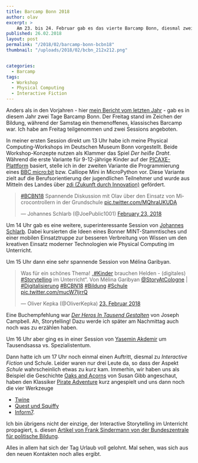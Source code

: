 ```yaml
---
title: Barcamp Bonn 2018
author: olav
excerpt: >
    Am 23. bis 24. Februar gab es das vierte Barcamp Bonn, diesmal zweitägig und auf neutralem Boden in Sankt Augustin. Ich war am Freitag mit zwei Sessions dabei.
published: 26.02.2018
layout: post
permalink: "/2018/02/barcamp-bonn-bcbn18"
thumbnail: "/uploads/2018/02/bcbn_212x212.png"


categories:
  - Barcamp
tags:
  - Workshop
  - Physical Computing
  - Interactive Fiction
---
```

Anders als in den Vorjahren - hier [mein Bericht vom letzten Jahr](https://blog.knowfox.com/2017-03-12-knowfox-auf-dem-bonner-barcamp-2017/) - gab es in diesem Jahr zwei Tage Barcamp Bonn. Der Freitag stand im Zeichen der Bildung, während der Samstag ein themenoffenes, klassisches Barcamp war. Ich habe am Freitag teilgenommen und zwei Sessions angeboten.

In meiner ersten Session direkt um 13 Uhr habe ich meine Physical Computing-Workshops im Deutschen Museum Bonn vorgestellt. Beide Workshop-Konzepte nutzen als Klammer das Spiel _Der heiße Draht_. Während die erste Variante für 9-12-jährige Kinder auf der [PICAXE-Plattform](https://wissen.tinkerthon.de/platform:picaxe) basiert, stelle ich in der zweiten Variante die Programmierung eines [BBC micro:bit](https://wissen.tinkerthon.de/platform:bbc_microbit) bzw. Calliope Mini in MicroPython vor. Diese Variante zielt auf die Berufsorientierung der jugendlichen Teilnehmer und wurde aus Mitteln des Landes über [zdi (Zukunft durch Innovation)](http://www.zdi-portal.de/) gefördert.

<blockquote class="twitter-tweet" data-lang="en"><p lang="de" dir="ltr"><a href="https://twitter.com/hashtag/BCBN18?src=hash&amp;ref_src=twsrc%5Etfw">#BCBN18</a> Spannende Diskussion mit Olav über den Einsatz von Microcontrollern in der Grundschule <a href="https://t.co/MQhraUKUDA">pic.twitter.com/MQhraUKUDA</a></p>&mdash; Johannes Schlarb (@JoePublic1001) <a href="https://twitter.com/JoePublic1001/status/967010284731854848?ref_src=twsrc%5Etfw">February 23, 2018</a></blockquote>
<script async src="https://platform.twitter.com/widgets.js" charset="utf-8"></script>

Um 14 Uhr gab es eine weitere, superinteressante Session von [Johannes Schlarb](https://twitter.com/JoePublic1001). Dabei kursierten die Ideen eines Bonner MINT-Stammtisches und einer mobilen Einsatztruppe zur besseren Verbreitung von Wissen um den kreativen Einsatz moderner Technologien wie Physical Computing im Unterricht.

Um 15 Uhr dann eine sehr spannende Session von Mélina Garibyan.

<blockquote class="twitter-tweet" data-lang="de"><p lang="de" dir="ltr">Was für ein schönes Thema! „<a href="https://twitter.com/hashtag/Kinder?src=hash&amp;ref_src=twsrc%5Etfw">#Kinder</a> brauchen Helden - (digitales) <a href="https://twitter.com/hashtag/Storytelling?src=hash&amp;ref_src=twsrc%5Etfw">#Storytelling</a> im Unterricht“. Von Mélina Garibyan <a href="https://twitter.com/StoryAtCologne?ref_src=twsrc%5Etfw">@StoryAtCologne</a> | <a href="https://twitter.com/hashtag/Digitalisierung?src=hash&amp;ref_src=twsrc%5Etfw">#Digitalisierung</a> <a href="https://twitter.com/hashtag/BCBN18?src=hash&amp;ref_src=twsrc%5Etfw">#BCBN18</a> <a href="https://twitter.com/hashtag/Bildung?src=hash&amp;ref_src=twsrc%5Etfw">#Bildung</a> <a href="https://twitter.com/hashtag/Schule?src=hash&amp;ref_src=twsrc%5Etfw">#Schule</a> <a href="https://t.co/mucW7IjrrQ">pic.twitter.com/mucW7IjrrQ</a></p>&mdash; Oliver Kepka (@OliverKepka) <a href="https://twitter.com/OliverKepka/status/967038328318160897?ref_src=twsrc%5Etfw">23. Februar 2018</a></blockquote>
<script async src="https://platform.twitter.com/widgets.js" charset="utf-8"></script>

Eine Buchempfehlung war [*Der Heros In Tausend Gestalten*](https://www.goodreads.com/book/show/1673026.Der_Heros_In_Tausend_Gestalten?from_search=true) von Joseph Campbell. Ah, Storytelling! Dazu werde ich später am Nachmittag auch noch was zu erzählen haben.

Um 16 Uhr aber ging es in einer Session von [Yasemin Akdemir](https://twitter.com/weltenbewegerin) um Tausendsassa vs. Spezialistentum.

Dann hatte ich um 17 Uhr noch einmal einen Auftritt, diesmal zu *Interactive Fiction* und Schule. Leider waren nur drei Leute da, so dass der Aspekt *Schule* wahrscheinlich etwas zu kurz kam. Immerhin, wir haben uns als Beispiel die Geschichte [Oaks and Acorns](http://susangibb.net/blog2/wp-content/uploads/100stories/99oaksandacorns/titlec.html) von Susan Gibb angeschaut, haben den Klassiker [Pirate Adventure](http://www.ifiction.org/games/playz.php?cat=44&game=39&mode=html) kurz angespielt und uns dann noch die vier Werkzeuge

* [Twine](https://twinery.org)
* [Quest und Squiffy](http://textadventures.co.uk/quest)
* [Inform7](http://inform7.com/).

Ich bin übrigens nicht der einzige, der Interactive Storytelling im Unterricht propagiert, s. diesen [Artikel von Frank Sindermann von der Bundeszentrale für politische Bildung](https://www.bpb.de/lernen/digitale-bildung/werkstatt/227691/interaktives-storytelling-mit-twine).

Alles in allem hat sich der Tag Urlaub voll gelohnt. Mal sehen, was sich aus den neuen Kontakten noch alles ergibt.

